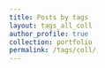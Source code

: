 ```yaml
---
title: Posts by tags
layout: tags_all_coll
author_profile: true
collection: portfolio
permalink: /tags/coll/
---
```

